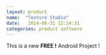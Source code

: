 ```yaml
---
layout: product
name:  "Texture Studio"
date:   2014-08-31 12:24:31
categories: product software
---
```


This is a new <b>FREE !</b> Android Project !